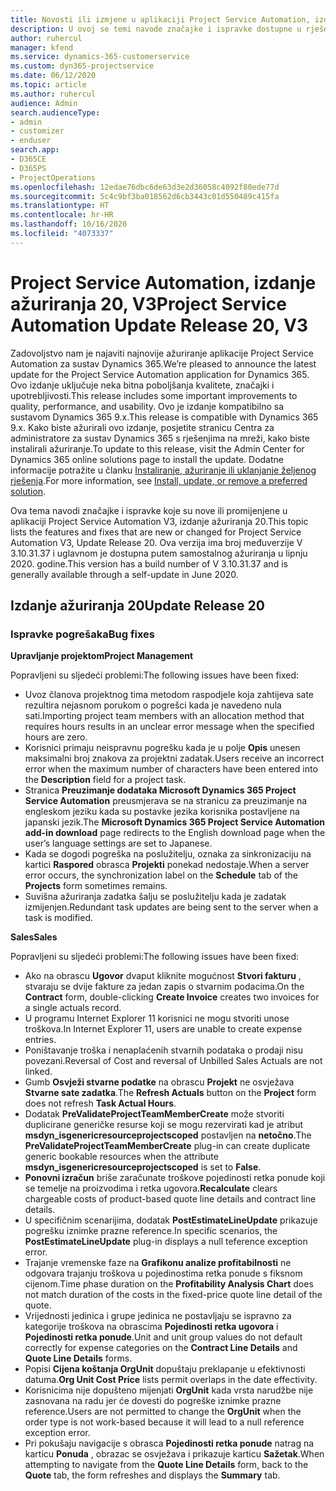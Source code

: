```yaml
---
title: Novosti ili izmjene u aplikaciji Project Service Automation, izdanje ažuriranja 20, V3
description: U ovoj se temi navode značajke i ispravke dostupne u rješenju Project Service Automation, izdanje ažuriranja 20, V3
author: ruhercul
manager: kfend
ms.service: dynamics-365-customerservice
ms.custom: dyn365-projectservice
ms.date: 06/12/2020
ms.topic: article
ms.author: ruhercul
audience: Admin
search.audienceType:
- admin
- customizer
- enduser
search.app:
- D365CE
- D365PS
- ProjectOperations
ms.openlocfilehash: 12edae76dbc6de63d3e2d36058c4092f80ede77d
ms.sourcegitcommit: 5c4c9bf3ba018562d6cb3443c01d550489c415fa
ms.translationtype: HT
ms.contentlocale: hr-HR
ms.lasthandoff: 10/16/2020
ms.locfileid: "4073337"
---
```

# <a name="project-service-automation-update-release-20-v3"></a><span data-ttu-id="de113-103">Project Service Automation, izdanje ažuriranja 20, V3</span><span class="sxs-lookup"><span data-stu-id="de113-103">Project Service Automation Update Release 20, V3</span></span>

<span data-ttu-id="de113-104">Zadovoljstvo nam je najaviti najnovije ažuriranje aplikacije Project Service Automation za sustav Dynamics 365.</span><span class="sxs-lookup"><span data-stu-id="de113-104">We’re pleased to announce the latest update for the Project Service Automation application for Dynamics 365.</span></span> <span data-ttu-id="de113-105">Ovo izdanje uključuje neka bitna poboljšanja kvalitete, značajki i upotrebljivosti.</span><span class="sxs-lookup"><span data-stu-id="de113-105">This release includes some important improvements to quality, performance, and usability.</span></span> <span data-ttu-id="de113-106">Ovo je izdanje kompatibilno sa sustavom Dynamics 365 9.x.</span><span class="sxs-lookup"><span data-stu-id="de113-106">This release is compatible with Dynamics 365 9.x.</span></span> <span data-ttu-id="de113-107">Kako biste ažurirali ovo izdanje, posjetite stranicu Centra za administratore za sustav Dynamics 365 s rješenjima na mreži, kako biste instalirali ažuriranje.</span><span class="sxs-lookup"><span data-stu-id="de113-107">To update to this release, visit the Admin Center for Dynamics 365 online solutions page to install the update.</span></span> <span data-ttu-id="de113-108">Dodatne informacije potražite u članku [Instaliranje, ažuriranje ili uklanjanje željenog rješenja](https://docs.microsoft.com/power-platform/admin/install-remove-preferred-solution).</span><span class="sxs-lookup"><span data-stu-id="de113-108">For more information, see [Install, update, or remove a preferred solution](https://docs.microsoft.com/power-platform/admin/install-remove-preferred-solution).</span></span>

<span data-ttu-id="de113-109">Ova tema navodi značajke i ispravke koje su nove ili promijenjene u aplikaciji Project Service Automation V3, izdanje ažuriranja 20.</span><span class="sxs-lookup"><span data-stu-id="de113-109">This topic lists the features and fixes that are new or changed for Project Service Automation V3, Update Release 20.</span></span> <span data-ttu-id="de113-110">Ova verzija ima broj međuverzije V 3.10.31.37 i uglavnom je dostupna putem samostalnog ažuriranja u lipnju 2020. godine.</span><span class="sxs-lookup"><span data-stu-id="de113-110">This version has a build number of V 3.10.31.37 and is generally available through a self-update in June 2020.</span></span>

## <a name="update-release-20"></a><span data-ttu-id="de113-111">Izdanje ažuriranja 20</span><span class="sxs-lookup"><span data-stu-id="de113-111">Update Release 20</span></span>

### <a name="bug-fixes"></a><span data-ttu-id="de113-112">Ispravke pogrešaka</span><span class="sxs-lookup"><span data-stu-id="de113-112">Bug fixes</span></span>

<span data-ttu-id="de113-113">**Upravljanje projektom**</span><span class="sxs-lookup"><span data-stu-id="de113-113">**Project Management**</span></span>

<span data-ttu-id="de113-114">Popravljeni su sljedeći problemi:</span><span class="sxs-lookup"><span data-stu-id="de113-114">The following issues have been fixed:</span></span>

- <span data-ttu-id="de113-115">Uvoz članova projektnog tima metodom raspodjele koja zahtijeva sate rezultira nejasnom porukom o pogrešci kada je navedeno nula sati.</span><span class="sxs-lookup"><span data-stu-id="de113-115">Importing project team members with an allocation method that requires hours results in an unclear error message when the specified hours are zero.</span></span>
- <span data-ttu-id="de113-116">Korisnici primaju neispravnu pogrešku kada je u polje **Opis** unesen maksimalni broj znakova za projektni zadatak.</span><span class="sxs-lookup"><span data-stu-id="de113-116">Users receive an incorrect error when the maximum number of characters have been entered into the **Description** field for a project task.</span></span>
- <span data-ttu-id="de113-117">Stranica **Preuzimanje dodataka Microsoft Dynamics 365 Project Service Automation** preusmjerava se na stranicu za preuzimanje na engleskom jeziku kada su postavke jezika korisnika postavljene na japanski jezik.</span><span class="sxs-lookup"><span data-stu-id="de113-117">The **Microsoft Dynamics 365 Project Service Automation add-in download** page redirects to the English download page when the user’s language settings are set to Japanese.</span></span>
- <span data-ttu-id="de113-118">Kada se dogodi pogreška na poslužitelju, oznaka za sinkronizaciju na kartici **Raspored** obrasca **Projekti** ponekad nedostaje.</span><span class="sxs-lookup"><span data-stu-id="de113-118">When a server error occurs, the synchronization label on the **Schedule** tab of the **Projects** form sometimes remains.</span></span>
- <span data-ttu-id="de113-119">Suvišna ažuriranja zadatka šalju se poslužitelju kada je zadatak izmijenjen.</span><span class="sxs-lookup"><span data-stu-id="de113-119">Redundant task updates are being sent to the server when a task is modified.</span></span>

<span data-ttu-id="de113-120">**Sales**</span><span class="sxs-lookup"><span data-stu-id="de113-120">**Sales**</span></span>

<span data-ttu-id="de113-121">Popravljeni su sljedeći problemi:</span><span class="sxs-lookup"><span data-stu-id="de113-121">The following issues have been fixed:</span></span>

- <span data-ttu-id="de113-122">Ako na obrascu **Ugovor** dvaput kliknite mogućnost **Stvori fakturu** , stvaraju se dvije fakture za jedan zapis o stvarnim podacima.</span><span class="sxs-lookup"><span data-stu-id="de113-122">On the **Contract** form, double-clicking **Create Invoice** creates two invoices for a single actuals record.</span></span>
- <span data-ttu-id="de113-123">U programu Internet Explorer 11 korisnici ne mogu stvoriti unose troškova.</span><span class="sxs-lookup"><span data-stu-id="de113-123">In Internet Explorer 11, users are unable to create expense entries.</span></span>
- <span data-ttu-id="de113-124">Poništavanje troška i nenaplaćenih stvarnih podataka o prodaji nisu povezani.</span><span class="sxs-lookup"><span data-stu-id="de113-124">Reversal of Cost and reversal of Unbilled Sales Actuals are not linked.</span></span>
- <span data-ttu-id="de113-125">Gumb **Osvježi stvarne podatke** na obrascu **Projekt** ne osvježava **Stvarne sate zadatka**.</span><span class="sxs-lookup"><span data-stu-id="de113-125">The **Refresh Actuals** button on the **Project** form does not refresh **Task Actual Hours**.</span></span>
- <span data-ttu-id="de113-126">Dodatak **PreValidateProjectTeamMemberCreate** može stvoriti duplicirane generičke resurse koji se mogu rezervirati kad je atribut **msdyn_isgenericresourceprojectscoped** postavljen na **netočno**.</span><span class="sxs-lookup"><span data-stu-id="de113-126">The **PreValidateProjectTeamMemberCreate** plug-in can create duplicate generic bookable resources when the attribute **msdyn_isgenericresourceprojectscoped** is set to **False**.</span></span>
- <span data-ttu-id="de113-127">**Ponovni izračun** briše zaračunate troškove pojedinosti retka ponude koji se temelje na proizvodima i retka ugovora.</span><span class="sxs-lookup"><span data-stu-id="de113-127">**Recalculate** clears chargeable costs of product-based quote line details and contract line details.</span></span>
- <span data-ttu-id="de113-128">U specifičnim scenarijima, dodatak **PostEstimateLineUpdate** prikazuje pogrešku iznimke prazne reference.</span><span class="sxs-lookup"><span data-stu-id="de113-128">In specific scenarios, the **PostEstimateLineUpdate** plug-in displays a null teference exception error.</span></span>
- <span data-ttu-id="de113-129">Trajanje vremenske faze na **Grafikonu analize profitabilnosti** ne odgovara trajanju troškova u pojedinostima retka ponude s fiksnom cijenom.</span><span class="sxs-lookup"><span data-stu-id="de113-129">Time phase duration on the **Profitability Analysis Chart** does not match duration of the costs in the fixed-price quote line detail of the quote.</span></span>
- <span data-ttu-id="de113-130">Vrijednosti jedinica i grupe jedinica ne postavljaju se ispravno za kategorije troškova na obrascima **Pojedinosti retka ugovora** i **Pojedinosti retka ponude**.</span><span class="sxs-lookup"><span data-stu-id="de113-130">Unit and unit group values do not default correctly for expense categories on the **Contract Line Details** and **Quote Line Details** forms.</span></span>
- <span data-ttu-id="de113-131">Popisi **Cijena koštanja OrgUnit** dopuštaju preklapanje u efektivnosti datuma.</span><span class="sxs-lookup"><span data-stu-id="de113-131">**Org Unit Cost Price** lists permit overlaps in the date effectivity.</span></span>
- <span data-ttu-id="de113-132">Korisnicima nije dopušteno mijenjati **OrgUnit** kada vrsta narudžbe nije zasnovana na radu jer će dovesti do pogreške iznimke prazne reference.</span><span class="sxs-lookup"><span data-stu-id="de113-132">Users are not permitted to change the **OrgUnit** when the order type is not work-based because it will lead to a null reference exception error.</span></span>
- <span data-ttu-id="de113-133">Pri pokušaju navigacije s obrasca **Pojedinosti retka ponude** natrag na karticu **Ponuda** , obrazac se osvježava i prikazuje karticu **Sažetak**.</span><span class="sxs-lookup"><span data-stu-id="de113-133">When attempting to navigate from the **Quote Line Details** form, back to the **Quote** tab, the form refreshes and displays the **Summary** tab.</span></span>
